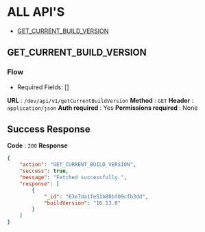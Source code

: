 # ALL API'S

* [GET_CURRENT_BUILD_VERSION](#GET_CURRENT_BUILD_VERSION)

## GET_CURRENT_BUILD_VERSION

### Flow
* Required Fields: []

**URL** : `/dev/api/v1/getCurrentBuildVersion`
**Method** : `GET`
**Header** : `application/json`
**Auth required** : Yes
**Permissions required** : None

## Success Response 
**Code** : `200`
**Response**
```json
{
    "action": "GET_CURRENT_BUILD_VERSION",
    "success": true,
    "message": "Fetched successfully.",
    "response": [
        {
            "_id": "63e7da1fe51b80bf09cfb3dd",
            "buildVersion": "16.13.0"
        }
    ]
}
```